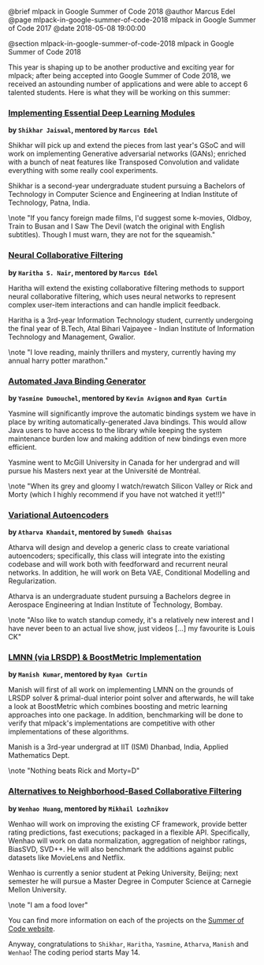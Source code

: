 @brief mlpack in Google Summer of Code 2018
@author Marcus Edel
@page mlpack-in-google-summer-of-code-2018 mlpack in Google Summer of Code 2017
@date 2018-05-08 19:00:00

@section mlpack-in-google-summer-of-code-2018 mlpack in Google Summer of Code 2018

This year is shaping up to be another productive and exciting year for mlpack;
after being accepted into Google Summer of Code 2018, we received an astounding
number of applications and were able to accept 6 talented students. Here is what
they will be working on this summer:

### [Implementing Essential Deep Learning Modules](https://github.com/mlpack/mlpack/wiki/SummerOfCodeIdeas)
**by `Shikhar Jaiswal`, mentored by `Marcus Edel`**

Shikhar will pick up and extend the pieces from last year's GSoC and will work
on implementing Generative adversarial networks (GANs); enriched with a bunch of
neat features like Transposed Convolution and validate everything with some
really cool experiments.

Shikhar is a second-year undergraduate student pursuing a Bachelors of
Technology in Computer Science and Engineering at Indian Institute of
Technology, Patna, India.

\note
"If you fancy foreign made films, I'd suggest some k-movies, Oldboy, Train to
Busan and I Saw The Devil (watch the original with English subtitles). Though I
must warn, they are not for the squeamish."

### [Neural Collaborative Filtering](https://github.com/mlpack/mlpack/wiki/SummerOfCodeIdeas)

**by `Haritha S. Nair`, mentored by `Marcus Edel`**

Haritha will extend the existing collaborative filtering methods to support
neural collaborative filtering, which uses neural networks to represent complex
user-item interactions and can handle implicit feedback.

Haritha is a 3rd-year Information Technology student, currently undergoing the
final year of B.Tech, Atal Bihari Vajpayee - Indian Institute of Information
Technology and Management, Gwalior.

\note
"I love reading, mainly thrillers and mystery, currently having my annual harry
potter marathon."

### [Automated Java Binding Generator](https://github.com/mlpack/mlpack/wiki/SummerOfCodeIdeas)

**by `Yasmine Dumouchel`, mentored by `Kevin Avignon` and `Ryan Curtin`**

Yasmine will significantly improve the automatic bindings system we have in
place by writing automatically-generated Java bindings. This would allow Java
users to have access to the library while keeping the system maintenance burden
low and making addition of new bindings even more efficient.

Yasmine went to McGill University in Canada for her undergrad and will pursue
his Masters next year at the Université de Montréal.

\note
"When its grey and gloomy I watch/rewatch Silicon Valley or Rick and Morty
(which I highly recommend if you have not watched it yet!!)"

### [Variational Autoencoders](https://github.com/mlpack/mlpack/wiki/SummerOfCodeIdeas)

**by `Atharva Khandait`, mentored by `Sumedh Ghaisas`**

Atharva will design and develop a generic class to create variational
autoencoders; specifically, this class will integrate into the existing codebase
and will work both with feedforward and recurrent neural networks. In addition,
he will work on Beta VAE, Conditional Modelling and Regularization.

Atharva is an undergraduate student pursuing a Bachelors degree in Aerospace
Engineering at Indian Institute of Technology, Bombay.

\note
"Also like to watch standup comedy, it's a relatively new interest and I have
never been to an actual live show, just videos [...] my favourite is Louis CK"

### [LMNN (via LRSDP) & BoostMetric Implementation](https://github.com/mlpack/mlpack/wiki/SummerOfCodeIdeas)

**by `Manish Kumar`, mentored by `Ryan Curtin`**

Manish will first of all work on implementing LMNN on the grounds of LRSDP
solver & primal-dual interior point solver and afterwards, he will take a look
at BoostMetric which combines boosting and metric learning approaches into one
package. In addition, benchmarking will be done to verify that mlpack's
implementations are competitive with other implementations of these algorithms.

Manish is a 3rd-year undergrad at IIT (ISM) Dhanbad, India, Applied Mathematics
Dept.

\note
"Nothing beats Rick and Morty=D"

### [Alternatives to Neighborhood-Based Collaborative Filtering](https://github.com/mlpack/mlpack/wiki/SummerOfCodeIdeas)

**by `Wenhao Huang`, mentored by `Mikhail Lozhnikov`**

Wenhao will work on improving the existing CF framework, provide better rating
predictions, fast executions; packaged in a flexible API. Specifically, Wenhao
will work on data normalization, aggregation of neighbor ratings, BiasSVD,
SVD++. He will also benchmark the additions against public datasets like
MovieLens and Netflix.

Wenhao is currently a senior student at Peking University, Beijing; next
semester he will pursue a Master Degree in Computer Science at Carnegie Mellon
University.

\note
"I am a food lover"

You can find more information on each of the projects on the [Summer of Code website](https://summerofcode.withgoogle.com/organizations/4841692297953280/).

Anyway, congratulations to `Shikhar`, `Haritha`, `Yasmine`, `Atharva`, `Manish`
and `Wenhao`! The coding period starts May 14.
